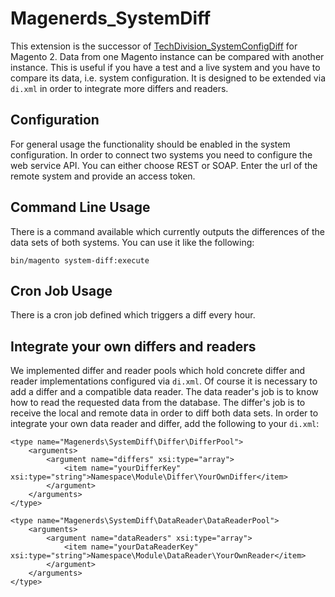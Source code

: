 # Magenerds_SystemDiff

This extension is the successor of [TechDivision_SystemConfigDiff](https://github.com/techdivision/TechDivision_SystemConfigDiff) 
for Magento 2. Data from one Magento instance can be compared with another instance. This is useful if you have a test
and a live system and you have to compare its data, i.e. system configuration. It is designed to be extended via `di.xml` 
in order to integrate more differs and readers.
 
## Configuration
For general usage the functionality should be enabled in the system configuration. In order to connect two systems
you need to configure the web service API. You can either choose REST or SOAP. Enter the url of the remote system
and provide an access token.
 
## Command Line Usage
There is a command available which currently outputs the differences of the data sets of both systems. You can use it
like the following:

`bin/magento system-diff:execute`

## Cron Job Usage
There is a cron job defined which triggers a diff every hour.
 
## Integrate your own differs and readers
We implemented differ and reader pools which hold concrete differ and reader implementations configured via `di.xml`.
Of course it is necessary to add a differ and a compatible data reader. The data reader's job is to know how to read the
requested data from the database. The differ's job is to receive the local and remote data in order to diff both data
sets. In order to integrate your own data reader and differ, add the following to your `di.xml`:
 
    <type name="Magenerds\SystemDiff\Differ\DifferPool">
        <arguments>
            <argument name="differs" xsi:type="array">
                <item name="yourDifferKey" xsi:type="string">Namespace\Module\Differ\YourOwnDiffer</item>
            </argument>
        </arguments>
    </type>
    
    <type name="Magenerds\SystemDiff\DataReader\DataReaderPool">
        <arguments>
            <argument name="dataReaders" xsi:type="array">
                <item name="yourDataReaderKey" xsi:type="string">Namespace\Module\DataReader\YourOwnReader</item>
            </argument>
        </arguments>
    </type>